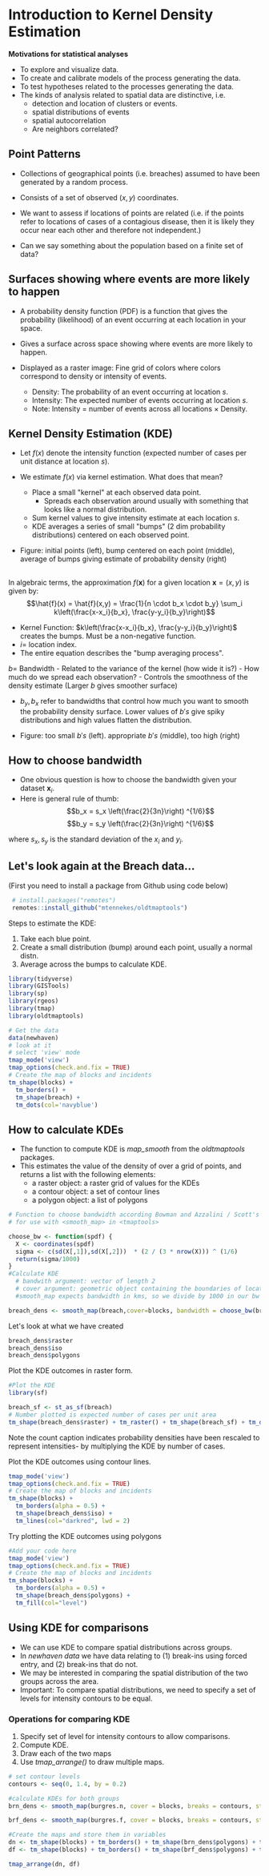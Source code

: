 # Introduction to Kernel Density Estimation

**Motivations for statistical analyses**

-   To explore and visualize data.
-   To create and calibrate models of the process generating the data.
-   To test hypotheses related to the processes generating the data.
-   The kinds of analysis related to spatial data are distinctive, i.e.
    -   detection and location of clusters or events.
    -   spatial distributions of events
    -   spatial autocorrelation
    -   Are neighbors correlated?


## Point Patterns

-   Collections of geographical points (i.e. breaches) assumed to have been generated by a random process.

-   Consists of a set of observed $(x,y)$ coordinates.

-   We want to assess if locations of points are related (i.e. if the points refer to locations of cases of a contagious disease, then it is likely they occur near each other and therefore not independent.)

-   Can we say something about the population based on a finite set of data?

## Surfaces showing where events are more likely to happen

-   A probability density function (PDF) is a function that gives the probability (likelihood) of an event occurring at each location in your space.

-   Gives a surface across space showing where events are more likely to happen.

-   Displayed as a raster image: Fine grid of colors where colors correspond to density or intensity of events.

    -   Density: The probability of an event occurring at location $s$.
    -   Intensity: The expected number of events occurring at location $s$.
    -   Note: Intensity $=$ number of events across all locations $\times$ Density.

## Kernel Density Estimation (KDE)

-   Let $f(x)$ denote the intensity function (expected number of cases per unit distance at location $s$).

-   We estimate $f(x)$ via kernel estimation. What does that mean?

    -   Place a small "kernel" at each observed data point.
        -   Spreads each observation around  usually with something that looks like a normal distribution.
    -   Sum kernel values to give intensity estimate at each location $s$.
    -   KDE averages a series of small "bumps" (2 dim probability distributions) centered on each observed point.


-   Figure: initial points (left), bump centered on each point (middle), average of bumps giving estimate of probability density (right)

## 

In algebraic terms, the approximation $f(\mathbf{x})$ for a given location $\mathbf{x} = (x,y)$ is given by: $$\hat{f}(x) = \hat{f}(x,y) = \frac{1}{n \cdot b_x \cdot b_y} \sum_i k\left(\frac{x-x_i}{b_x}, \frac{y-y_i}{b_y}\right)$$

-   Kernel Function: $k\left(\frac{x-x_i}{b_x}, \frac{y-y_i}{b_y}\right)$ creates the bumps. Must be a non-negative function.
-   $i=$ location index.
- The entire equation describes the "bump averaging process".

 $b=$ Bandwidth
        -   Related to the variance of the kernel (how wide it is?)
        -   How much do we spread each observation?
        -   Controls the smoothness of the density estimate (Larger $b$ gives smoother surface)
-   $b_y, b_x$ refer to bandwidths that control how much you want to smooth the probability density surface. Lower values of $b's$ give spiky distributions and high values flatten the distribution.


-   Figure: too small $b's$ (left). appropriate $b's$ (middle), too high (right)


## How to choose bandwidth

-   One obvious question is how to choose the bandwidth given your dataset $\mathbf{x}_i$.
-   Here is general rule of thumb: $$b_x = s_x \left(\frac{2}{3n}\right) ^{1/6}$$ $$b_y = s_y \left(\frac{2}{3n}\right) ^{1/6}$$

where $s_x, s_y$ is the standard deviation of the $x_i$ and $y_i$. 



## Let's look again at the Breach data...
(First you need to install a package from Github using code below)

```r
 # install.packages("remotes")
 remotes::install_github("mtennekes/oldtmaptools")
```

Steps to estimate the KDE:
1. Take each blue point.
2. Create a small distribution (bump) around each point, usually a normal distn.
3. Average across the bumps to calculate KDE.

```r
library(tidyverse)
library(GISTools)
library(sp)
library(rgeos)
library(tmap)
library(oldtmaptools)

# Get the data
data(newhaven)
# look at it
# select 'view' mode
tmap_mode('view')
tmap_options(check.and.fix = TRUE)
# Create the map of blocks and incidents
tm_shape(blocks) + 
  tm_borders() + 
  tm_shape(breach) +
  tm_dots(col='navyblue')
```

## How to calculate KDEs
-   The function to compute KDE is *map_smooth* from the *oldtmaptools* packages.
-   This estimates the value of the density of over a grid of points, and returns a list with the following elements:
    -   a raster object: a raster grid of values for the KDEs
    -   a contour object: a set of contour lines
    -   a polygon object: a list of polygons


```r
# Function to choose bandwidth according Bowman and Azzalini / Scott's rule
# for use with <smooth_map> in <tmaptools>

choose_bw <- function(spdf) {
  X <- coordinates(spdf)
  sigma <- c(sd(X[,1]),sd(X[,2]))  * (2 / (3 * nrow(X))) ^ (1/6)
  return(sigma/1000)
}
#Calculate KDE
  # bandwith argument: vector of length 2
  # cover argument: geometric object containing the boundaries of locations to estimate KDE.
  #smooth_map expects bandwidth in kms, so we divide by 1000 in our bw function.

breach_dens <- smooth_map(breach,cover=blocks, bandwidth = choose_bw(breach))
```

Let's look at what we have created


```r
breach_dens$raster
breach_dens$iso
breach_dens$polygons
```

Plot the KDE outcomes in raster form.

```r
#Plot the KDE
library(sf)

breach_sf <- st_as_sf(breach)
# Number plotted is expected number of cases per unit area
tm_shape(breach_dens$raster) + tm_raster() + tm_shape(breach_sf) + tm_dots(col="blue")
```
Note the count caption indicates probability densities have been rescaled to represent intensities- by multiplying the KDE by number of cases.

Plot the KDE outcomes using contour lines.


```r
tmap_mode('view')
tmap_options(check.and.fix = TRUE)
# Create the map of blocks and incidents
tm_shape(blocks) + 
  tm_borders(alpha = 0.5) + 
  tm_shape(breach_dens$iso) +
  tm_lines(col="darkred", lwd = 2)
```



Try plotting the KDE outcomes using polygons


```r
#Add your code here
tmap_mode('view')
tmap_options(check.and.fix = TRUE)
# Create the map of blocks and incidents
tm_shape(blocks) + 
  tm_borders(alpha = 0.5) + 
  tm_shape(breach_dens$polygons) +
  tm_fill(col="level")
```

## Using KDE for comparisons

* We can use KDE to compare spatial distributions across groups.
* In *newhaven data* we have data relating to (1) break-ins using forced entry, and (2) break-ins that do not. 
* We may be interested in comparing the spatial distribution of the two groups across the area.
* Important: To compare spatial distributions, we need to specify a set of levels for intensity contours to be equal. 

### Operations for comparing KDE

1. Specify set of level for intensity contours to allow comparisons.
2. Compute KDE.
3. Draw each of the two maps
4. Use *tmap\_arrange()* to draw multiple maps.


```r
# set contour levels
contours <- seq(0, 1.4, by = 0.2)

#calculate KDEs for both groups
brn_dens <- smooth_map(burgres.n, cover = blocks, breaks = contours, style = "fixed", bandwidth = choose_bw(burgres.n))

brf_dens <- smooth_map(burgres.f, cover = blocks, breaks = contours, style = "fixed", bandwidth = choose_bw(burgres.f))

#Create the maps and store them in variables
dn <- tm_shape(blocks) + tm_borders() + tm_shape(brn_dens$polygons) + tm_fill(col = "level", alpha = 0.8, title = "non-forced break-ins")
df <- tm_shape(blocks) + tm_borders() + tm_shape(brf_dens$polygons) + tm_fill(col = "level", alpha = 0.8, title = "forced break-ins") 

tmap_arrange(dn, df)
```


